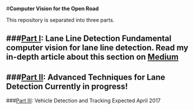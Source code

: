 #**Computer Vision for the Open Road**

This repository is separated into three parts.

###[Part I](): Lane Line Detection
Fundamental computer vision for lane line detection. Read my in-depth article about this section on [Medium](https://medium.com/@galen.ballew/opencv-lanedetection-419361364fc0)
---
###[Part II](): Advanced Techniques for Lane Detection
Currently in progress!
---
###[Part III](): Vehicle Detection and Tracking
Expected April 2017
